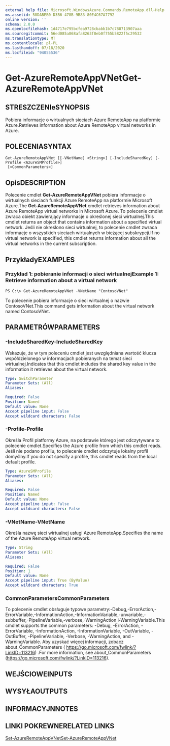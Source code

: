 ```yaml
---
external help file: Microsoft.WindowsAzure.Commands.RemoteApp.dll-Help.xml
ms.assetid: 58DABEB0-D3B6-478B-9B83-80E4C67A7792
online version: ''
schema: 2.0.0
ms.openlocfilehash: 1d4717e795bcfea9728cbabb1b7c788713907aaa
ms.sourcegitcommit: 56ed085a868afa8263f8eb0f755b5822f5c29532
ms.translationtype: MT
ms.contentlocale: pl-PL
ms.lasthandoff: 07/18/2020
ms.locfileid: "94055536"
---
```

# <span data-ttu-id="5c5ad-101">Get-AzureRemoteAppVNet</span><span class="sxs-lookup"><span data-stu-id="5c5ad-101">Get-AzureRemoteAppVNet</span></span>

## <span data-ttu-id="5c5ad-102">STRESZCZENIe</span><span class="sxs-lookup"><span data-stu-id="5c5ad-102">SYNOPSIS</span></span>
<span data-ttu-id="5c5ad-103">Pobiera informacje o wirtualnych sieciach Azure RemoteApp na platformie Azure.</span><span class="sxs-lookup"><span data-stu-id="5c5ad-103">Retrieves information about Azure RemoteApp virtual networks in Azure.</span></span>

## <span data-ttu-id="5c5ad-104">POLECENIA</span><span class="sxs-lookup"><span data-stu-id="5c5ad-104">SYNTAX</span></span>

```
Get-AzureRemoteAppVNet [[-VNetName] <String>] [-IncludeSharedKey] [-Profile <AzureSMProfile>]
 [<CommonParameters>]
```

## <span data-ttu-id="5c5ad-105">Opis</span><span class="sxs-lookup"><span data-stu-id="5c5ad-105">DESCRIPTION</span></span>
<span data-ttu-id="5c5ad-106">Polecenie cmdlet **Get-AzureRemoteAppVNet** pobiera informacje o wirtualnych sieciach funkcji Azure RemoteApp na platformie Microsoft Azure.</span><span class="sxs-lookup"><span data-stu-id="5c5ad-106">The **Get-AzureRemoteAppVNet** cmdlet retrieves information about Azure RemoteApp virtual networks in Microsoft Azure.</span></span>
<span data-ttu-id="5c5ad-107">To polecenie cmdlet zwraca obiekt zawierający informacje o określonej sieci wirtualnej.</span><span class="sxs-lookup"><span data-stu-id="5c5ad-107">This cmdlet returns an object that contains information about a specified virtual network.</span></span>
<span data-ttu-id="5c5ad-108">Jeśli nie określono sieci wirtualnej, to polecenie cmdlet zwraca informacje o wszystkich sieciach wirtualnych w bieżącej subskrypcji.</span><span class="sxs-lookup"><span data-stu-id="5c5ad-108">If no virtual network is specified, this cmdlet returns information about all the virtual networks in the current subscription.</span></span>

## <span data-ttu-id="5c5ad-109">Przykłady</span><span class="sxs-lookup"><span data-stu-id="5c5ad-109">EXAMPLES</span></span>

### <span data-ttu-id="5c5ad-110">Przykład 1: pobieranie informacji o sieci wirtualnej</span><span class="sxs-lookup"><span data-stu-id="5c5ad-110">Example 1: Retrieve information about a virtual network</span></span>
```
PS C:\> Get-AzureRemoteAppVNet -VNetName "ContosoVNet"
```

<span data-ttu-id="5c5ad-111">To polecenie pobiera informacje o sieci wirtualnej o nazwie ContosoVNet.</span><span class="sxs-lookup"><span data-stu-id="5c5ad-111">This command gets information about the virtual network named ContosoVNet.</span></span>

## <span data-ttu-id="5c5ad-112">PARAMETRÓW</span><span class="sxs-lookup"><span data-stu-id="5c5ad-112">PARAMETERS</span></span>

### <span data-ttu-id="5c5ad-113">-IncludeSharedKey</span><span class="sxs-lookup"><span data-stu-id="5c5ad-113">-IncludeSharedKey</span></span>
<span data-ttu-id="5c5ad-114">Wskazuje, że w tym poleceniu cmdlet jest uwzględniana wartość klucza współdzielonego w informacjach pobieranych na temat sieci wirtualnej.</span><span class="sxs-lookup"><span data-stu-id="5c5ad-114">Indicates that this cmdlet includes the shared key value in the information it retrieves about the virtual network.</span></span>

```yaml
Type: SwitchParameter
Parameter Sets: (All)
Aliases: 

Required: False
Position: Named
Default value: None
Accept pipeline input: False
Accept wildcard characters: False
```

### <span data-ttu-id="5c5ad-115">-Profile</span><span class="sxs-lookup"><span data-stu-id="5c5ad-115">-Profile</span></span>
<span data-ttu-id="5c5ad-116">Określa Profil platformy Azure, na podstawie którego jest odczytywane to polecenie cmdlet.</span><span class="sxs-lookup"><span data-stu-id="5c5ad-116">Specifies the Azure profile from which this cmdlet reads.</span></span>
<span data-ttu-id="5c5ad-117">Jeśli nie podano profilu, to polecenie cmdlet odczytuje lokalny profil domyślny.</span><span class="sxs-lookup"><span data-stu-id="5c5ad-117">If you do not specify a profile, this cmdlet reads from the local default profile.</span></span>

```yaml
Type: AzureSMProfile
Parameter Sets: (All)
Aliases: 

Required: False
Position: Named
Default value: None
Accept pipeline input: False
Accept wildcard characters: False
```

### <span data-ttu-id="5c5ad-118">-VNetName</span><span class="sxs-lookup"><span data-stu-id="5c5ad-118">-VNetName</span></span>
<span data-ttu-id="5c5ad-119">Określa nazwę sieci wirtualnej usługi Azure RemoteApp.</span><span class="sxs-lookup"><span data-stu-id="5c5ad-119">Specifies the name of the Azure RemoteApp virtual network.</span></span>

```yaml
Type: String
Parameter Sets: (All)
Aliases: 

Required: False
Position: 1
Default value: None
Accept pipeline input: True (ByValue)
Accept wildcard characters: True
```

### <span data-ttu-id="5c5ad-120">CommonParameters</span><span class="sxs-lookup"><span data-stu-id="5c5ad-120">CommonParameters</span></span>
<span data-ttu-id="5c5ad-121">To polecenie cmdlet obsługuje typowe parametry:-Debug,-ErrorAction,-ErrorVariable,-InformationAction,-InformationVariable,-unvariable,-subbuffer,-PipelineVariable,-verbose,-WarningAction i-WarningVariable.</span><span class="sxs-lookup"><span data-stu-id="5c5ad-121">This cmdlet supports the common parameters: -Debug, -ErrorAction, -ErrorVariable, -InformationAction, -InformationVariable, -OutVariable, -OutBuffer, -PipelineVariable, -Verbose, -WarningAction, and -WarningVariable.</span></span> <span data-ttu-id="5c5ad-122">Aby uzyskać więcej informacji, zobacz about_CommonParameters ( https://go.microsoft.com/fwlink/?LinkID=113216) .</span><span class="sxs-lookup"><span data-stu-id="5c5ad-122">For more information, see about_CommonParameters (https://go.microsoft.com/fwlink/?LinkID=113216).</span></span>

## <span data-ttu-id="5c5ad-123">WEJŚCIOWE</span><span class="sxs-lookup"><span data-stu-id="5c5ad-123">INPUTS</span></span>

## <span data-ttu-id="5c5ad-124">WYSYŁA</span><span class="sxs-lookup"><span data-stu-id="5c5ad-124">OUTPUTS</span></span>

## <span data-ttu-id="5c5ad-125">INFORMACYJN</span><span class="sxs-lookup"><span data-stu-id="5c5ad-125">NOTES</span></span>

## <span data-ttu-id="5c5ad-126">LINKI POKREWNE</span><span class="sxs-lookup"><span data-stu-id="5c5ad-126">RELATED LINKS</span></span>

[<span data-ttu-id="5c5ad-127">Set-AzureRemoteAppVNet</span><span class="sxs-lookup"><span data-stu-id="5c5ad-127">Set-AzureRemoteAppVNet</span></span>](./Set-AzureRemoteAppVNet.md)


